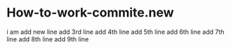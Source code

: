 # How-to-work-commite.new
i am add new line
add 3rd line
add 4th line
add 5th line
add 6th line
add 7th line
add 8th line
add 9th line
